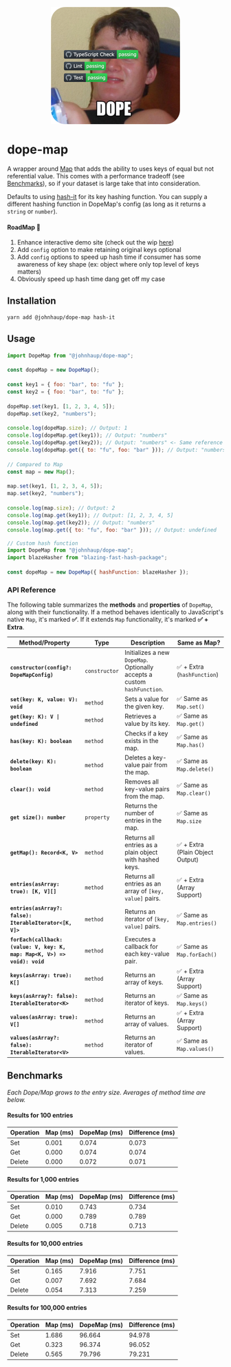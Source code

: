 <div align="center">
  <a href="https://youtu.be/lgErexMUTC0?si=e5aRXD95TYwhgihG">
    <img alt="dope" width=300 src="dope-badges.png">
  </a>
</div>

# dope-map

A wrapper around [Map](https://developer.mozilla.org/en-US/docs/Web/JavaScript/Reference/Global_Objects/Map) that adds the ability to uses keys of equal but not referential value. This comes with a performance tradeoff (see [Benchmarks](#benchmarks)), so if your dataset is large take that into consideration.

Defaults to using [hash-it](https://github.com/planttheidea/hash-it) for its key hashing function. You can supply a different hashing function in DopeMap's config (as long as it returns a `string` or `number`).

#### RoadMap 🚧

1. Enhance interactive demo site (check out the wip <a href="https://johnhaup.github.io/dope-map/" target="_blank">here</a>)
2. Add `config` option to make retaining original keys optional
3. Add `config` options to speed up hash time if consumer has some awareness of key shape (ex: object where only top level of keys matters)
4. Obviously speed up hash time dang get off my case

## Installation

```bash
yarn add @johnhaup/dope-map hash-it
```

## Usage

```javascript
import DopeMap from "@johnhaup/dope-map";

const dopeMap = new DopeMap();

const key1 = { foo: "bar", to: "fu" };
const key2 = { foo: "bar", to: "fu" };

dopeMap.set(key1, [1, 2, 3, 4, 5]);
dopeMap.set(key2, "numbers");

console.log(dopeMap.size); // Output: 1
console.log(dopeMap.get(key1)); // Output: "numbers"
console.log(dopeMap.get(key2)); // Output: "numbers" <- Same reference as above
console.log(dopeMap.get({ to: "fu", foo: "bar" })); // Output: "numbers" <- Same reference as above

// Compared to Map
const map = new Map();

map.set(key1, [1, 2, 3, 4, 5]);
map.set(key2, "numbers");

console.log(map.size); // Output: 2
console.log(map.get(key1)); // Output: [1, 2, 3, 4, 5]
console.log(map.get(key2)); // Output: "numbers"
console.log(map.get({ to: "fu", foo: "bar" })); // Output: undefined
```

```javascript
// Custom hash function
import DopeMap from "@johnhaup/dope-map";
import blazeHasher from "blazing-fast-hash-package";

const dopeMap = new DopeMap({ hashFunction: blazeHasher });
```

### API Reference

The following table summarizes the **methods** and **properties** of `DopeMap`, along with their functionality. If a method behaves identically to JavaScript's native `Map`, it's marked **✅**. If it extends `Map` functionality, it's marked **✅ + Extra**.

| **Method/Property**                                                       | **Type**      | **Description**                                                          | **Same as Map?**                 |
| ------------------------------------------------------------------------- | ------------- | ------------------------------------------------------------------------ | -------------------------------- |
| **`constructor(config?: DopeMapConfig)`**                                 | `constructor` | Initializes a new `DopeMap`. Optionally accepts a custom `hashFunction`. | ✅ + Extra (`hashFunction`)      |
| **`set(key: K, value: V): void`**                                         | `method`      | Sets a value for the given key.                                          | ✅ Same as `Map.set()`           |
| **`get(key: K): V \| undefined`**                                         | `method`      | Retrieves a value by its key.                                            | ✅ Same as `Map.get()`           |
| **`has(key: K): boolean`**                                                | `method`      | Checks if a key exists in the map.                                       | ✅ Same as `Map.has()`           |
| **`delete(key: K): boolean`**                                             | `method`      | Deletes a key-value pair from the map.                                   | ✅ Same as `Map.delete()`        |
| **`clear(): void`**                                                       | `method`      | Removes all key-value pairs from the map.                                | ✅ Same as `Map.clear()`         |
| **`get size(): number`**                                                  | `property`    | Returns the number of entries in the map.                                | ✅ Same as `Map.size`            |
| **`getMap(): Record<K, V>`**                                              | `method`      | Returns all entries as a plain object with hashed keys.                  | ✅ + Extra (Plain Object Output) |
| **`entries(asArray: true): [K, V][]`**                                    | `method`      | Returns all entries as an array of `[key, value]` pairs.                 | ✅ + Extra (Array Support)       |
| **`entries(asArray?: false): IterableIterator<[K, V]>`**                  | `method`      | Returns an iterator of `[key, value]` pairs.                             | ✅ Same as `Map.entries()`       |
| **`forEach(callback: (value: V, key: K, map: Map<K, V>) => void): void`** | `method`      | Executes a callback for each key-value pair.                             | ✅ Same as `Map.forEach()`       |
| **`keys(asArray: true): K[]`**                                            | `method`      | Returns an array of keys.                                                | ✅ + Extra (Array Support)       |
| **`keys(asArray?: false): IterableIterator<K>`**                          | `method`      | Returns an iterator of keys.                                             | ✅ Same as `Map.keys()`          |
| **`values(asArray: true): V[]`**                                          | `method`      | Returns an array of values.                                              | ✅ + Extra (Array Support)       |
| **`values(asArray?: false): IterableIterator<V>`**                        | `method`      | Returns an iterator of values.                                           | ✅ Same as `Map.values()`        |

## Benchmarks

_Each Dope/Map grows to the entry size. Averages of method time are below._

<!-- BENCHMARK RESULTS START -->

#### Results for 100 entries

| Operation | Map (ms) | DopeMap (ms) | Difference (ms) |
| --------- | -------- | ------------ | --------------- |
| Set       | 0.001    | 0.074        | 0.073           |
| Get       | 0.000    | 0.074        | 0.074           |
| Delete    | 0.000    | 0.072        | 0.071           |

#### Results for 1,000 entries

| Operation | Map (ms) | DopeMap (ms) | Difference (ms) |
| --------- | -------- | ------------ | --------------- |
| Set       | 0.010    | 0.743        | 0.734           |
| Get       | 0.000    | 0.789        | 0.789           |
| Delete    | 0.005    | 0.718        | 0.713           |

#### Results for 10,000 entries

| Operation | Map (ms) | DopeMap (ms) | Difference (ms) |
| --------- | -------- | ------------ | --------------- |
| Set       | 0.165    | 7.916        | 7.751           |
| Get       | 0.007    | 7.692        | 7.684           |
| Delete    | 0.054    | 7.313        | 7.259           |

#### Results for 100,000 entries

| Operation | Map (ms) | DopeMap (ms) | Difference (ms) |
| --------- | -------- | ------------ | --------------- |
| Set       | 1.686    | 96.664       | 94.978          |
| Get       | 0.323    | 96.374       | 96.052          |
| Delete    | 0.565    | 79.796       | 79.231          |

<!-- BENCHMARK RESULTS END -->
